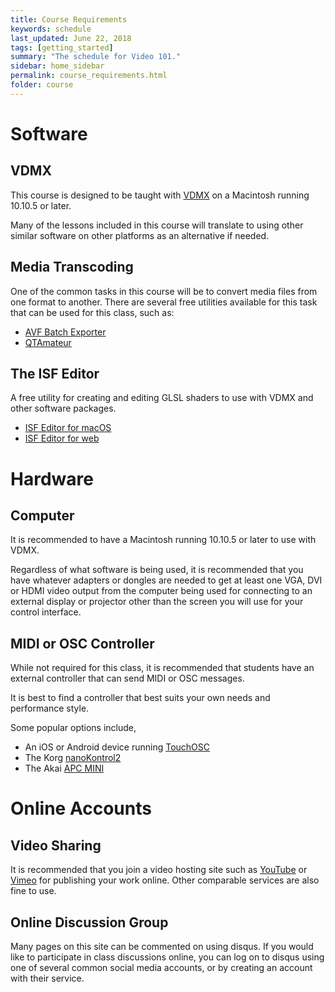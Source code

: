 ```yaml
---
title: Course Requirements
keywords: schedule
last_updated: June 22, 2018
tags: [getting_started]
summary: "The schedule for Video 101."
sidebar: home_sidebar
permalink: course_requirements.html
folder: course
---
```


# Software

## VDMX

This course is designed to be taught with [VDMX](https://vidvox.net) on a Macintosh running 10.10.5 or later.

Many of the lessons included in this course will translate to using other similar software on other platforms as an alternative if needed.

## Media Transcoding

One of the common tasks in this course will be to convert media files from one format to another. There are several free utilities available for this task that can be used for this class, such as:
* [AVF Batch Exporter](http://docs.vidvox.net/freebies_avf_batch_exporter.html)
* [QTAmateur](https://www.mikeash.com/software/qtamateur/)

## The ISF Editor

A free utility for creating and editing GLSL shaders to use with VDMX and other software packages.
* [ISF Editor for macOS](http://docs.vidvox.net/freebies_isf_editor.html)
* [ISF Editor for web](https://www.interactiveshaderformat.com/)


# Hardware

## Computer

It is recommended to have a Macintosh running 10.10.5 or later to use with VDMX.

Regardless of what software is being used, it is recommended that you have whatever adapters or dongles are needed to get at least one VGA, DVI or HDMI video output from the computer being used for connecting to an external display or projector other than the screen you will use for your control interface.

## MIDI or OSC Controller

While not required for this class, it is recommended that students have an external controller that can send MIDI or OSC messages.

It is best to find a controller that best suits your own needs and performance style.

Some popular options include,
* An iOS or Android device running [TouchOSC](https://hexler.net/software/touchosc)
* The Korg [nanoKontrol2](https://www.korg.com/us/products/computergear/nanokontrol2)
* The Akai [APC MINI](http://akaipro.com/products/pad-controllers/apc-mini)


# Online Accounts

## Video Sharing

It is recommended that you join a video hosting site such as [YouTube](https://youtube.com) or [Vimeo](https://vimeo.com) for publishing your work online. Other comparable services are also fine to use.

## Online Discussion Group

Many pages on this site can be commented on using disqus. If you would like to participate in class discussions online, you can log on to disqus using one of several common social media accounts, or by creating an account with their service.